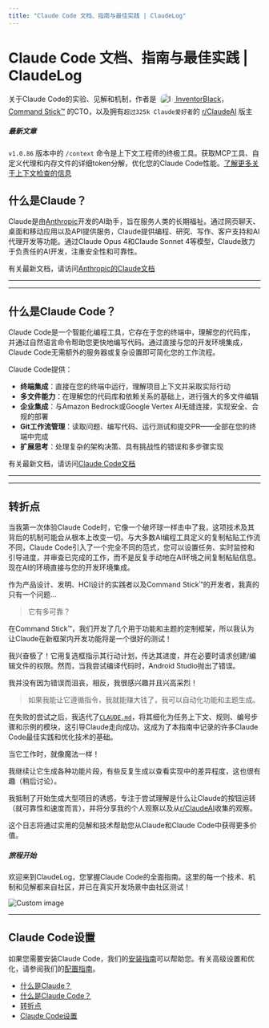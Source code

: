 ```yaml
---
title: "Claude Code 文档、指南与最佳实践 | ClaudeLog"
---
```


# Claude Code 文档、指南与最佳实践 | ClaudeLog

关于Claude Code的实验、见解和机制，作者是 [<img src="/img/claudes-greatest-soldier.png" alt="InventorBlack" style="width: 25px; height: 25px; display: inline-block; vertical-align: middle; margin: 0 3px; border-radius: 50%;" /> InventorBlack](https://www.reddit.com/user/inventor_black/)，[Command Stick™](https://www.commandstick.com) 的CTO，以及拥有`超过325k Claude爱好者`的 [r/ClaudeAI](https://www.reddit.com/r/ClaudeAI/) 版主

##### 最新文章

`v1.0.86` 版本中的 `/context` 命令是上下文工程师的终极工具。获取MCP工具、自定义代理和内存文件的详细token分解，优化您的Claude Code性能。[了解更多关于上下文检查的信息](/mechanics-context-inspection.html)

## 什么是Claude？[​](#what-is-claude "Direct link to What is Claude?")

Claude是由[Anthropic](https://www.anthropic.com)开发的AI助手，旨在服务人类的长期福祉。通过网页聊天、桌面和移动应用以及API提供服务，Claude提供编程、研究、写作、客户支持和AI代理开发等功能。通过Claude Opus 4和Claude Sonnet 4等模型，Claude致力于负责任的AI开发，注重安全性和可靠性。

有关最新文档，请访问[Anthropic的Claude文档](https://docs.anthropic.com)

* * *

* * *

## 什么是Claude Code？[​](#what-is-claude-code "Direct link to What is Claude Code?")

Claude Code是一个智能化编程工具，它存在于您的终端中，理解您的代码库，并通过自然语言命令帮助您更快地编写代码。通过直接与您的开发环境集成，Claude Code无需额外的服务器或复杂设置即可简化您的工作流程。

Claude Code提供：

-   **终端集成**：直接在您的终端中运行，理解项目上下文并采取实际行动
-   **多文件能力**：在理解您的代码库和依赖关系的基础上，进行强大的多文件编辑
-   **企业集成**：与Amazon Bedrock或Google Vertex AI无缝连接，实现安全、合规的部署
-   **Git工作流管理**：读取问题、编写代码、运行测试和提交PR——全部在您的终端中完成
-   **扩展思考**：处理复杂的架构决策、具有挑战性的错误和多步骤实现

有关最新文档，请访问[Claude Code文档](https://docs.anthropic.com/en/docs/claude-code)

* * *

* * *

## 转折点[​](#the-turning-point "Direct link to The Turning Point")

当我第一次体验Claude Code时，它像一个破坏球一样击中了我，这项技术及其背后的机制可能会从根本上改变一切。与大多数AI编程工具定义的复制粘贴工作流不同，Claude Code引入了一个完全不同的范式，您可以设置任务、实时监控和引导进度，并审查已完成的工作，而不是反复手动地在AI环境之间复制粘贴信息。现在AI的环境直接与您的开发环境集成。

作为产品设计、发明、HCI设计的实践者以及Command Stick™的开发者，我真的只有一个问题...

> 它有多可靠？

在Command Stick™，我们开发了几个用于功能和主题的定制框架，所以我认为让Claude在新框架内开发功能将是一个很好的测试！

我兴奋极了！它用复选框指示其行动计划，传达其进度，并在必要时请求创建/编辑文件的权限。然而，当我尝试编译代码时，Android Studio抛出了错误。

我并没有因为错误而沮丧，相反，我很感兴趣并且兴高采烈！

> 如果我能让它遵循指令，我就能赚大钱了，我可以自动化功能和主题生成。

在失败的尝试之后，我迭代了[`CLAUDE.md`](/mechanics-claude-md-supremacy/)，将其细化为任务上下文、规则、编号步骤和示例的模块，这引导Claude走向成功。这成为了本指南中记录的许多Claude Code最佳实践和优化技术的基础。

当它工作时，就像魔法一样！

我继续让它生成各种功能片段，有些反复生成以查看实现中的差异程度，这也很有趣（稍后讨论）。

我抵制了开始生成大型项目的诱惑，专注于尝试理解是什么让Claude的按钮运转（就可靠性和速度而言），并将分享我的个人观察以及从[r/ClaudeAI](https://www.reddit.com/r/ClaudeAI/)收集的观察。

这个日志将通过实用的见解和技术帮助您从Claude和Claude Code中获得更多价值。

##### 旅程开始

欢迎来到ClaudeLog，您掌握Claude Code的全面指南。这里的每一个技术、机制和见解都来自社区，并已在真实开发场景中由社区测试！

<img src="/img/discovery/017.png" alt="Custom image" style="max-width: 165px; height: auto;" />

* * *

## Claude Code设置[​](#claude-code-setup "Direct link to Claude Code Setup")

如果您需要安装Claude Code，我们的[安装指南](/install-claude-code/)可以帮助您。有关高级设置和优化，请参阅我们的[配置指南](/configuration/)。

-   [什么是Claude？](#what-is-claude)
-   [什么是Claude Code？](#what-is-claude-code)
-   [转折点](#the-turning-point)
-   [Claude Code设置](#claude-code-setup)
